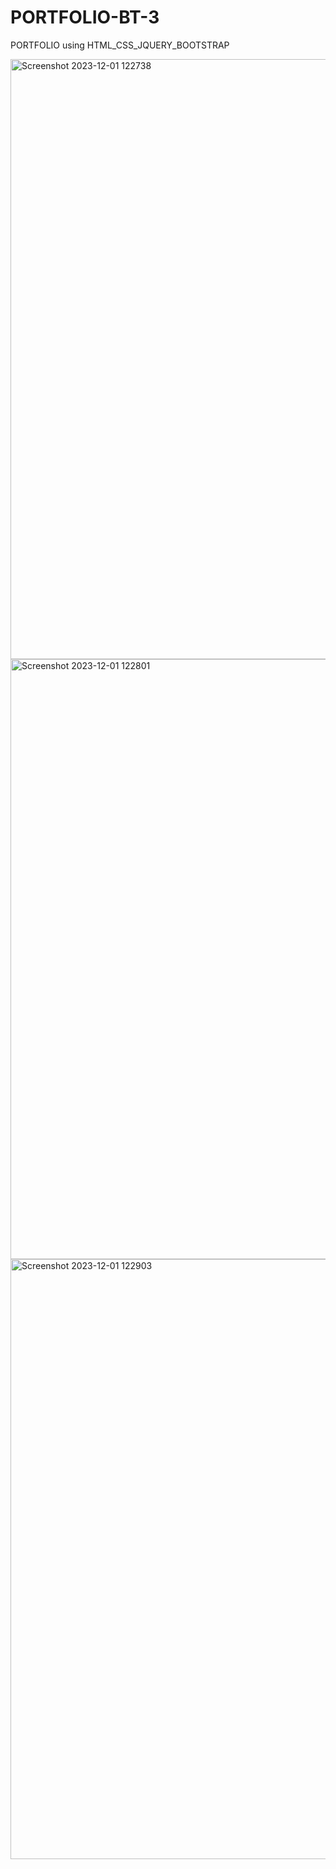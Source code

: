 # PORTFOLIO-BT-3
PORTFOLIO using HTML_CSS_JQUERY_BOOTSTRAP

<img width="960" alt="Screenshot 2023-12-01 122738" src="https://github.com/kuuunnjj/PORTFOLIO-BT-3/assets/127201867/c16ce2ed-ec69-49ea-a376-5a6ab9d7751f">
<img width="960" alt="Screenshot 2023-12-01 122801" src="https://github.com/kuuunnjj/PORTFOLIO-BT-3/assets/127201867/4e4b49d9-b7b7-4ea1-aee5-ed07e12d8f03">
<img width="960" alt="Screenshot 2023-12-01 122903" src="https://github.com/kuuunnjj/PORTFOLIO-BT-3/assets/127201867/1bbbaa21-df31-458b-8178-08d223d67827">
